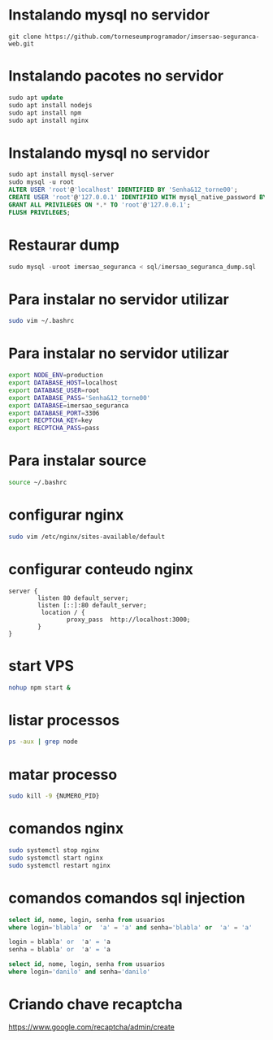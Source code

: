 # Instalando mysql no servidor
``` GIT clone
git clone https://github.com/torneseumprogramador/imsersao-seguranca-web.git
```

# Instalando pacotes no servidor
``` SQL
sudo apt update
sudo apt install nodejs
sudo apt install npm
sudo apt install nginx
```

# Instalando mysql no servidor
``` SQL
sudo apt install mysql-server
sudo mysql -u root
ALTER USER 'root'@'localhost' IDENTIFIED BY 'Senha&12_torne00';
CREATE USER 'root'@'127.0.0.1' IDENTIFIED WITH mysql_native_password BY 'Senha&12_torne00';
GRANT ALL PRIVILEGES ON *.* TO 'root'@'127.0.0.1';
FLUSH PRIVILEGES;
```

# Restaurar dump
``` SQL
sudo mysql -uroot imersao_seguranca < sql/imersao_seguranca_dump.sql 
```

# Para instalar no servidor utilizar
``` bash
sudo vim ~/.bashrc
```

# Para instalar no servidor utilizar
``` bash
export NODE_ENV=production
export DATABASE_HOST=localhost
export DATABASE_USER=root
export DATABASE_PASS='Senha&12_torne00'
export DATABASE=imersao_seguranca
export DATABASE_PORT=3306
export RECPTCHA_KEY=key
export RECPTCHA_PASS=pass
```

# Para instalar source
``` bash
source ~/.bashrc
```

# configurar nginx
``` bash
sudo vim /etc/nginx/sites-available/default
```
# configurar conteudo nginx
``` nginx
server {
        listen 80 default_server;
        listen [::]:80 default_server;
         location / {
                proxy_pass  http://localhost:3000;
        }
}
```

# start VPS
``` bash
nohup npm start &
```

# listar processos
``` bash
ps -aux | grep node
```

# matar processo
``` bash
sudo kill -9 {NUMERO_PID}
```

# comandos nginx
``` bash
sudo systemctl stop nginx
sudo systemctl start nginx
sudo systemctl restart nginx
```

# comandos comandos sql injection
``` sql
select id, nome, login, senha from usuarios 
where login='blabla' or  'a' = 'a' and senha='blabla' or  'a' = 'a' 

login = blabla' or  'a' = 'a
senha = blabla' or  'a' = 'a

select id, nome, login, senha from usuarios
where login='danilo' and senha='danilo' 
```

# Criando chave recaptcha
https://www.google.com/recaptcha/admin/create